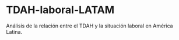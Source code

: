 # TDAH-laboral-LATAM
Análisis de la relación entre el TDAH y la situación laboral en América Latina.
